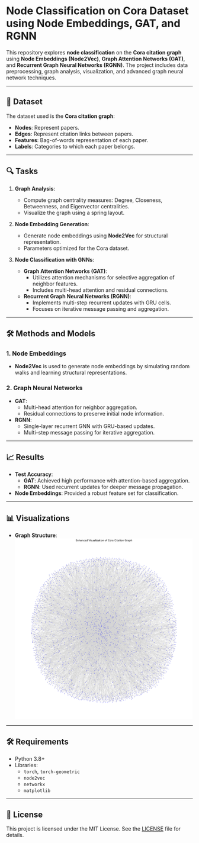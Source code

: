 # Node Classification on Cora Dataset using Node Embeddings, GAT, and RGNN

This repository explores **node classification** on the **Cora citation graph** using **Node Embeddings (Node2Vec)**, **Graph Attention Networks (GAT)**, and **Recurrent Graph Neural Networks (RGNN)**. The project includes data preprocessing, graph analysis, visualization, and advanced graph neural network techniques.

---

## 📁 Dataset
The dataset used is the **Cora citation graph**:
- **Nodes**: Represent papers.
- **Edges**: Represent citation links between papers.
- **Features**: Bag-of-words representation of each paper.
- **Labels**: Categories to which each paper belongs.



---

## 🔍 Tasks
1. **Graph Analysis**:
   - Compute graph centrality measures: Degree, Closeness, Betweenness, and Eigenvector centralities.
   - Visualize the graph using a spring layout.

2. **Node Embedding Generation**:
   - Generate node embeddings using **Node2Vec** for structural representation.
   - Parameters optimized for the Cora dataset.

3. **Node Classification with GNNs**:
   - **Graph Attention Networks (GAT)**:
     - Utilizes attention mechanisms for selective aggregation of neighbor features.
     - Includes multi-head attention and residual connections.
   - **Recurrent Graph Neural Networks (RGNN)**:
     - Implements multi-step recurrent updates with GRU cells.
     - Focuses on iterative message passing and aggregation.

---

## 🛠️ Methods and Models
### 1. **Node Embeddings**
   - **Node2Vec** is used to generate node embeddings by simulating random walks and learning structural representations.

### 2. **Graph Neural Networks**
   - **GAT**:
     - Multi-head attention for neighbor aggregation.
     - Residual connections to preserve initial node information.
   - **RGNN**:
     - Single-layer recurrent GNN with GRU-based updates.
     - Multi-step message passing for iterative aggregation.

---

## 📈 Results
- **Test Accuracy**:
  - **GAT**: Achieved high performance with attention-based aggregation.
  - **RGNN**: Used recurrent updates for deeper message propagation.
- **Node Embeddings**: Provided a robust feature set for classification.

---

## 📊 Visualizations
- **Graph Structure**:
  ![Graph Visualization](https://github.com/Behradsadeghi/Graph-Learning-on-Cora/blob/2da056f7583f010bec1c74dcb4c73401171f0af8/Graph%20Structure.png)



---

## 🛠️ Requirements
- Python 3.8+
- Libraries:
  - `torch`, `torch-geometric`
  - `node2vec`
  - `networkx`
  - `matplotlib`

---


## 📝 License
This project is licensed under the MIT License. See the [LICENSE](LICENSE) file for details.

